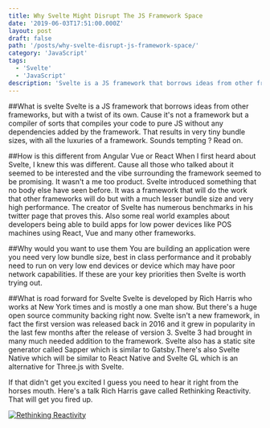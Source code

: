 ```yaml
---
title: Why Svelte Might Disrupt The JS Framework Space
date: '2019-06-03T17:51:00.000Z'
layout: post
draft: false
path: '/posts/why-svelte-disrupt-js-framework-space/'
category: 'JavaScript'
tags:
  - 'Svelte'
  - 'JavaScript'
description: 'Svelte is a JS framework that borrows ideas from other frameworks, but with a twist of its own.'
---
```


##What is svelte
  Svelte is a JS framework that borrows ideas from other frameworks, but with a twist of its own. Cause it's not a framework but a compiler of sorts that compiles your code to pure JS without any dependencies added by the framework. That results in very tiny bundle sizes, with all the luxuries of a framework. Sounds tempting ? Read on.

##How is this different from Angular Vue or React
  When I first heard about Svelte, I knew this was different. Cause all those who talked about it seemed to be interested and the vibe surrounding the framework seemed to be promising. It wasn't a me too product. Svelte introduced something that no body else have seen before. It was a framework that will do the work that other frameworks will do but with a much lesser bundle size and very high performance. The creator of Svelte has numerous benchmarks in his twitter page that proves this. Also some real world examples about developers being able to build apps for low power devices like POS machines using React, Vue and many other frameworks.

##Why would you want to use them
  You are building an application were you need very low bundle size, best in class performance and it probably need to run on very low end devices or device which may have poor network capabilities. If these are your key priorities then Svelte is worth trying out.

##What is road forward for Svelte
  Svelte is developed by Rich Harris who works at New York times and is mostly a one man show. But there's a huge open source community backing right now. Svelte isn't a new framework, in fact the first version was released back in 2016 and it grew in popularity in the last few months after the release of version 3. Svelte 3 had brought in many much needed addition to the framework. Svelte also has a static site generator called Sapper which is similar to Gatsby.There's also Svelte Native which will be similar to React Native and Svelte GL which is an alternative for Three.js with Svelte.

If that didn't get you excited I guess you need to hear it right from the horses mouth. Here's a talk Rich Harris gave called Rethinking Reactivity. That will get you fired up.

<a href="http://www.youtube.com/watch?feature=player_embedded&v=AdNJ3fydeao
" target="_blank"><img src="http://img.youtube.com/vi/AdNJ3fydeao/0.jpg" 
alt="Rethinking Reactivity" border="0" /></a>